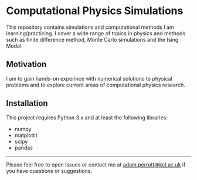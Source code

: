 # Computational Physics Simulations

This repository contains simulations and computational methods I am learning/practicing. I cover a wide range of topics in physics and methods such as finite difference method, Monte Carlo simulations and the Ising Model.

## Motivation

I am to gain hands-on experince with numerical solutions to physical problems and to explore current areas of computational physics research.

## Installation

This project requires Python 3.x and at least the following libraries:

- numpy
- matplotlit
- scipy
- pandas

---

Please feel free to open issues or contact me at adam.perrott@kcl.ac.uk if you have questions or suggestions. 



